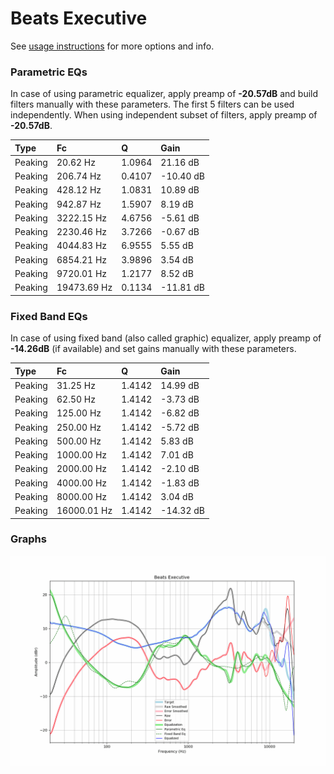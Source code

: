 # Beats Executive
See [usage instructions](https://github.com/jaakkopasanen/AutoEq#usage) for more options and info.

### Parametric EQs
In case of using parametric equalizer, apply preamp of **-20.57dB** and build filters manually
with these parameters. The first 5 filters can be used independently.
When using independent subset of filters, apply preamp of **-20.57dB**.

| Type    | Fc          |      Q | Gain      |
|:--------|:------------|:-------|:----------|
| Peaking | 20.62 Hz    | 1.0964 | 21.16 dB  |
| Peaking | 206.74 Hz   | 0.4107 | -10.40 dB |
| Peaking | 428.12 Hz   | 1.0831 | 10.89 dB  |
| Peaking | 942.87 Hz   | 1.5907 | 8.19 dB   |
| Peaking | 3222.15 Hz  | 4.6756 | -5.61 dB  |
| Peaking | 2230.46 Hz  | 3.7266 | -0.67 dB  |
| Peaking | 4044.83 Hz  | 6.9555 | 5.55 dB   |
| Peaking | 6854.21 Hz  | 3.9896 | 3.54 dB   |
| Peaking | 9720.01 Hz  | 1.2177 | 8.52 dB   |
| Peaking | 19473.69 Hz | 0.1134 | -11.81 dB |

### Fixed Band EQs
In case of using fixed band (also called graphic) equalizer, apply preamp of **-14.26dB**
(if available) and set gains manually with these parameters.

| Type    | Fc          |      Q | Gain      |
|:--------|:------------|:-------|:----------|
| Peaking | 31.25 Hz    | 1.4142 | 14.99 dB  |
| Peaking | 62.50 Hz    | 1.4142 | -3.73 dB  |
| Peaking | 125.00 Hz   | 1.4142 | -6.82 dB  |
| Peaking | 250.00 Hz   | 1.4142 | -5.72 dB  |
| Peaking | 500.00 Hz   | 1.4142 | 5.83 dB   |
| Peaking | 1000.00 Hz  | 1.4142 | 7.01 dB   |
| Peaking | 2000.00 Hz  | 1.4142 | -2.10 dB  |
| Peaking | 4000.00 Hz  | 1.4142 | -1.83 dB  |
| Peaking | 8000.00 Hz  | 1.4142 | 3.04 dB   |
| Peaking | 16000.01 Hz | 1.4142 | -14.32 dB |

### Graphs
![](./Beats%20Executive.png)